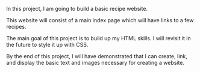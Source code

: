 In this project, I am going to build a basic recipe website.

This website will consist of a main index page which will have links to a few recipes.

The main goal of this project is to build up my HTML skills.
I will revisit it in the future to style it up with CSS.

By the end of this project, I will have demonstrated that I can create, link, and display the basic text and images necessary for creating a website.

